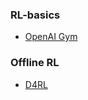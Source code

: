 ### RL-basics

* [OpenAI Gym](https://github.com/openai/gym)

### Offline RL

* [D4RL](https://sites.google.com/view/d4rl/home)